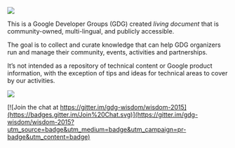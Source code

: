 ![](https://sites.google.com/site/gdgwisdom/_/rsrc/1368201798017/home/GDG-Wisdom-Logo.jpg)

This is a Google Developer Groups (GDG) created *living document* that is community-owned, multi-lingual, and publicly accessible.

The goal is to collect and curate knowledge that can help GDG organizers run and manage their community, events, activities and partnerships.

It’s not intended as a repository of technical content or Google product information, with the exception of tips and ideas for technical areas to cover by our activities.

![](https://lh6.googleusercontent.com/-Pg6bBxnmQn8/UaHx6YpL4eI/AAAAAAAAACc/7FwluuBgzMQ/s1350-fcrop64=1,01aa1a39ff94f102/wisdomall.jpg)


[![Join the chat at https://gitter.im/gdg-wisdom/wisdom-2015](https://badges.gitter.im/Join%20Chat.svg)](https://gitter.im/gdg-wisdom/wisdom-2015?utm_source=badge&utm_medium=badge&utm_campaign=pr-badge&utm_content=badge)